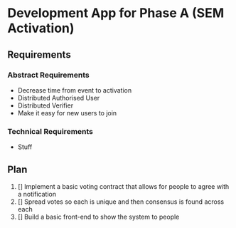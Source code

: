 # Development App for Phase A (SEM Activation)

## Requirements

### Abstract Requirements

- Decrease time from event to activation
- Distributed Authorised User
- Distributed Verifier
- Make it easy for new users to join

### Technical Requirements

- Stuff


## Plan

1. [] Implement a basic voting contract that allows for people to agree with a notification
2. [] Spread votes so each is unique and then consensus is found across each
3. [] Build a basic front-end to show the system to people